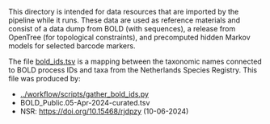 This directory is intended for data resources that are imported by the pipeline while it runs. These
data are used as reference materials and consist of a data dump from BOLD (with sequences), a 
release from OpenTree (for topological constraints), and precomputed hidden Markov models for selected
barcode markers. 

The file [bold_ids.tsv](bold_ids.tsv) is a mapping between the taxonomic names connected
to BOLD process IDs and taxa from the Netherlands Species Registry. This file was produced by:

- [../workflow/scripts/gather_bold_ids.py](../workflow/scripts/gather_bold_ids.py)
- BOLD_Public.05-Apr-2024-curated.tsv
- NSR: https://doi.org/10.15468/rjdpzy (10-06-2024)
